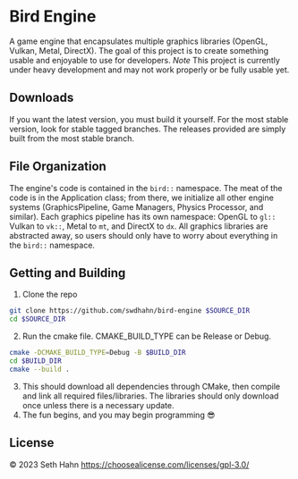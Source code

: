 # Bird Engine
A game engine that encapsulates multiple graphics libraries (OpenGL, Vulkan, Metal, DirectX). The goal of this project is to create something usable and enjoyable to use for developers. 
*Note* This project is currently under heavy development and may not work properly or be fully usable yet.

## Downloads
If you want the latest version, you must build it yourself. For the most stable version, look for stable tagged branches. The releases provided are simply built from the most stable branch.


## File Organization
The engine's code is contained in the `bird::` namespace. The meat of the code is in the Application class; from there, we initialize all other engine systems (GraphicsPipeline, Game Managers, Physics Processor, and similar). Each graphics pipeline has its own namespace: OpenGL to `gl::` Vulkan to `vk::`, Metal to `mt`, and DirectX to `dx`. All graphics libraries are abstracted away, so users should only have to worry about everything in the `bird::` namespace.

## Getting and Building
1. Clone the repo
```bash
git clone https://github.com/swdhahn/bird-engine $SOURCE_DIR
cd $SOURCE_DIR
```
2. Run the cmake file. CMAKE_BUILD_TYPE can be Release or Debug.
```bash
cmake -DCMAKE_BUILD_TYPE=Debug -B $BUILD_DIR
cd $BUILD_DIR
cmake --build .
```
3. This should download all dependencies through CMake, then compile and link all required files/libraries. The libraries should only download once unless there is a necessary update.
4. The fun begins, and you may begin programming 😎

## License
© 2023 Seth Hahn
https://choosealicense.com/licenses/gpl-3.0/
